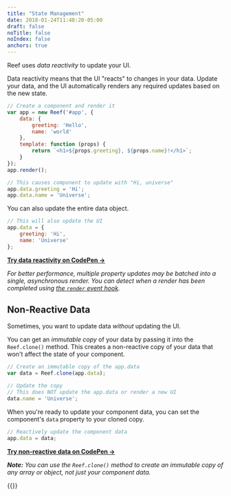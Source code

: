 ```yaml
---
title: "State Management"
date: 2018-01-24T11:48:20-05:00
draft: false
noTitle: false
noIndex: false
anchors: true
---
```


Reef uses *data reactivity* to update your UI.

Data reactivity means that the UI "reacts" to changes in your data. Update your data, and the UI automatically renders any required updates based on the new state.

```js
// Create a component and render it
var app = new Reef('#app', {
	data: {
		greeting: 'Hello',
		name: 'world'
	},
	template: function (props) {
		return `<h1>${props.greeting}, ${props.name}!</h1>`;
	}
});
app.render();

// This causes component to update with "Hi, universe"
app.data.greeting = 'Hi';
app.data.name = 'Universe';
```

You can also update the entire data object.

```js
// This will also update the UI
app.data = {
	greeting: 'Hi',
	name: 'Universe'
};
```

**[Try data reactivity on CodePen &rarr;](https://codepen.io/cferdinandi/pen/MWarYLP)**

*For better performance, multiple property updates may be batched into a single, asynchronous render. You can detect when a render has been completed using [the `render` event hook](/advanced/#event-hooks).*


## Non-Reactive Data

Sometimes, you want to update data *without* updating the UI.

You can get an *immutable copy* of your data by passing it into the `Reef.clone()` method. This creates a non-reactive copy of your data that won't affect the state of your component.

```js
// Create an immutable copy of the app.data
var data = Reef.clone(app.data);

// Update the copy
// This does NOT update the app.data or render a new UI
data.name = 'Universe';
```

When you're ready to update your component data, you can set the component's `data` property to your cloned copy.

```js
// Reactively update the component data
app.data = data;
```

**[Try non-reactive data on CodePen &rarr;](https://codepen.io/cferdinandi/pen/vYNpEPX)**

_**Note:** You can use the `Reef.clone()` method to create an immutable copy of any array or object, not just your component data._

{{<mailchimp intro="true">}}
